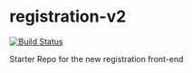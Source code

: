 # registration-v2
[![Build Status](https://travis-ci.org/hackwitus/registration-v2.svg?branch=master)](https://travis-ci.org/hackwitus/registration-v2)

Starter Repo for the new registration front-end


